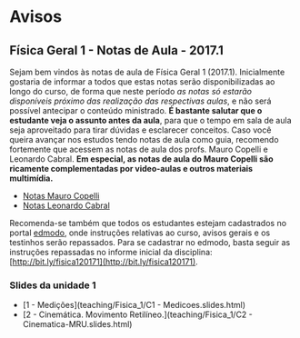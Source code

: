 ﻿Avisos
======


## Física Geral 1 - Notas de Aula - 2017.1

Sejam bem vindos às notas de aula de Física Geral 1 (2017.1). Inicialmente gostaria de informar 
a todos que estas notas serão disponibilizadas ao longo do curso, de forma que neste período
 *as notas só estarão disponíveis próximo das realização das respectivas aulas*, e não será possível
antecipar o conteúdo ministrado. **É bastante salutar que o estudante veja o assunto antes da aula**,
para que o tempo em sala de aula seja aproveitado para tirar dúvidas e esclarecer conceitos. Caso
você queira avançar nos estudos tendo notas de aula como guia, recomendo fortemente que acessem as notas de aula
dos profs. Mauro Copelli e Leonardo Cabral. **Em especial, as notas de aula do Mauro Copelli são ricamente complementadas por video-aulas e outros materiais multimídia.**

- [Notas Mauro Copelli](https://sites.google.com/site/fisica1maurocopelli/)
- [Notas Leonardo Cabral](https://sites.google.com/site/fisica120152dfufpe/)

Recomenda-se também que todos os estudantes estejam cadastrados no portal [edmodo](edmodo.com),
onde instruções relativas ao curso, avisos gerais e os testinhos serão repassados. Para se cadastrar no edmodo, basta
seguir as instruções repassadas no informe inicial da disciplina: [http://bit.ly/fisica120171](http://bit.ly/fisica120171).

### Slides da unidade 1

- [1 - Medições](teaching/Fisica_1/C1 - Medicoes.slides.html)
- [2 - Cinemática. Movimento Retilíneo.](teaching/Fisica_1/C2 - Cinematica-MRU.slides.html)

<!--
- [3 - Vetores]()
- [4 - Cinemática em duas e três dimensões]()
- [5 - Dinâmica - Leis de Newton]()
- [6 - Dinâmica - Atrito]()
-->
